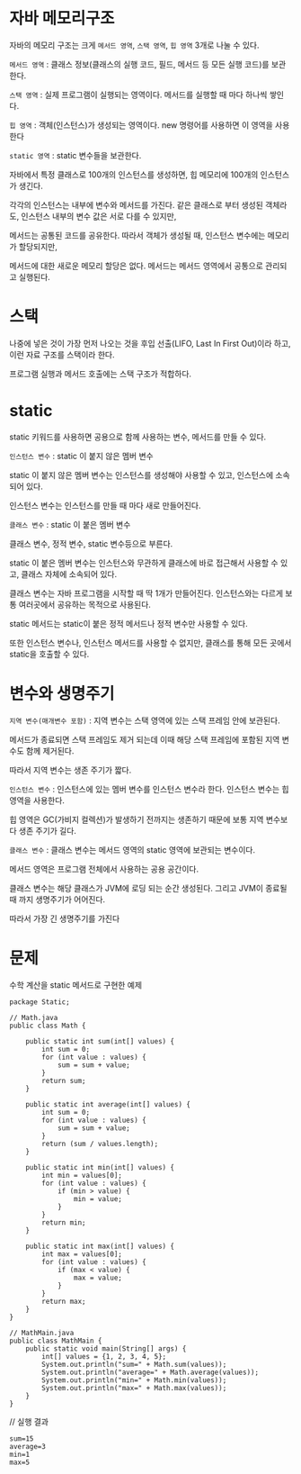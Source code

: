 # 자바 메모리구조
자바의 메모리 구조는 크게 `메서드 영역`, `스택 영역`, `힙 영역` 3개로 나눌 수 있다.

`메서드 영역` : 클래스 정보(클래스의 실행 코드, 필드, 메서드 등 모든 실행 코드)를 보관한다.

`스택 영역` : 실제 프로그램이 실행되는 영역이다. 메서드를 실행할 때 마다 하나씩 쌓인다.

`힙 영역` : 객체(인스턴스)가 생성되는 영역이다. new 명령어를 사용하면 이 영역을 사용한다

`static 영역` : static 변수들을 보관한다. 

자바에서 특정 클래스로 100개의 인스턴스를 생성하면, 힙 메모리에 100개의 인스턴스가 생긴다. 

각각의 인스턴스는 내부에 변수와 메서드를 가진다. 같은 클래스로 부터 생성된 객체라도, 인스턴스 내부의 변수 값은 서로 다를 수 있지만,

메서드는 공통된 코드를 공유한다. 따라서 객체가 생성될 때, 인스턴스 변수에는 메모리가 할당되지만, 

메서드에 대한 새로운 메모리 할당은 없다. 메서드는 메서드 영역에서 공통으로 관리되고 실행된다.

# 스택
나중에 넣은 것이 가장 먼저 나오는 것을 후입 선출(LIFO, Last In First Out)이라 하고, 이런 자료 구조를 스택이라 한다.

프로그램 실행과 메서드 호출에는 스택 구조가 적합하다.

# static
static 키워드를 사용하면 공용으로 함께 사용하는 변수, 메서드를 만들 수 있다.

`인스턴스 변수` : static 이 붙지 않은 멤버 변수

static 이 붙지 않은 멤버 변수는 인스턴스를 생성해야 사용할 수 있고, 인스턴스에 소속되어 있다.

인스턴스 변수는 인스턴스를 만들 때 마다 새로 만들어진다.

`클래스 변수` : static 이 붙은 멤버 변수

클래스 변수, 정적 변수, static 변수등으로 부른다.

static 이 붙은 멤버 변수는 인스턴스와 무관하게 클래스에 바로 접근해서 사용할 수 있고, 클래스 자체에 소속되어 있다.

클래스 변수는 자바 프로그램을 시작할 때 딱 1개가 만들어진다. 인스턴스와는 다르게 보통 여러곳에서 공유하는 목적으로 사용된다.

static 메서드는 static이 붙은 정적 메서드나 정적 변수만 사용할 수 있다.

또한 인스턴스 변수나, 인스턴스 메서드를 사용할 수 없지만, 클래스를 통해 모든 곳에서 static을 호출할 수 있다.

# 변수와 생명주기
`지역 변수(매개변수 포함)` : 지역 변수는 스택 영역에 있는 스택 프레임 안에 보관된다. 

메서드가 종료되면 스택 프레임도 제거 되는데 이때 해당 스택 프레임에 포함된 지역 변수도 함께 제거된다. 

따라서 지역 변수는 생존 주기가 짧다.

`인스턴스 변수` : 인스턴스에 있는 멤버 변수를 인스턴스 변수라 한다. 인스턴스 변수는 힙 영역을 사용한다. 

힙 영역은 GC(가비지 컬렉션)가 발생하기 전까지는 생존하기 때문에 보통 지역 변수보다 생존 주기가 길다.

`클래스 변수` : 클래스 변수는 메서드 영역의 static 영역에 보관되는 변수이다. 

메서드 영역은 프로그램 전체에서 사용하는 공용 공간이다. 

클래스 변수는 해당 클래스가 JVM에 로딩 되는 순간 생성된다. 그리고 JVM이 종료될때 까지 생명주기가 어어진다. 

따라서 가장 긴 생명주기를 가진다

# 문제
수학 계산을 static 메서드로 구현한 예제
```
package Static;

// Math.java
public class Math {

    public static int sum(int[] values) {
        int sum = 0;
        for (int value : values) {
            sum = sum + value;
        }
        return sum;
    }

    public static int average(int[] values) {
        int sum = 0;
        for (int value : values) {
            sum = sum + value;
        }
        return (sum / values.length);
    }

    public static int min(int[] values) {
        int min = values[0];
        for (int value : values) {
            if (min > value) {
                min = value;
            }
        }
        return min;
    }

    public static int max(int[] values) {
        int max = values[0];
        for (int value : values) {
            if (max < value) {
                max = value;
            }
        }
        return max;
    }
}

// MathMain.java
public class MathMain {
    public static void main(String[] args) {
        int[] values = {1, 2, 3, 4, 5};
        System.out.println("sum=" + Math.sum(values));
        System.out.println("average=" + Math.average(values));
        System.out.println("min=" + Math.min(values));
        System.out.println("max=" + Math.max(values));
    }
}
```
// 실행 결과
```
sum=15
average=3
min=1
max=5
```

